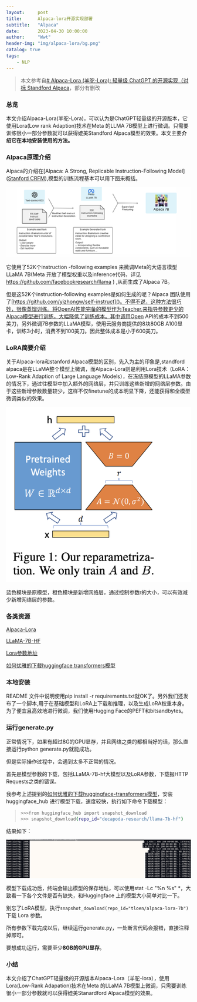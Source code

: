 ```yaml
---
layout:     post
title:      Alpaca-lora开源实现部署
subtitle:   "Alpaca"
date:       2023-04-30 10:00:00
author:     "Wwt"
header-img: "img/alpaca-lora/bg.png"
catalog: true
tags:   
    - NLP
---
```


> 本文参考自[# Alpaca-Lora (羊驼-Lora): 轻量级 ChatGPT 的开源实现（对标 Standford Alpaca](https://zhuanlan.zhihu.com/p/615646636)，部分有删改

### 总览

本文介绍Alpaca-Lora(羊驼-Lora)，可以认为是ChatGPT轻量级的开源版本，它使用Lora(Low rank Adaption)技术在Meta 的LLMA 7B模型上进行微调。只需要训练很小一部分参数就可以获得媲美Standford Alpaca模型的效果。本文主要**介绍它在本地安装使用的方法。**

### Alpaca原理介绍

Alpaca的介绍在[Alpaca: A Strong, Replicable Instruction-Following Model]([Stanford CRFM](https://crfm.stanford.edu/2023/03/13/alpaca.html)),模型的训练流程基本可以用下图来概括。

![截屏2023-04-23 22.24.11.png](/img/alpaca-lora/1.png)

它使用了52K个instruction -following examples 来微调Meta的大语言模型LLaMA 7B(Meta 开放了模型权重以及inference代码，详见 https://github.com/facebookresearch/llama ) ,从而生成了Alpaca 7B。

但是这52K个instruction-following examples是如何生成的呢？Alpaca 团队使用了[https://github.com/yizhongw/self-instruct]()。不得不说，这种方法很巧妙，很像蒸馏训练。将OpenAI性能完备的模型作为Teacher,来指导参数更少的Alpaca模型进行训练，大幅降低了训练成本。其中调用Open API的成本不到500美刀，另外微调7B参数的LLaMA模型，使用云服务商提供的8块80GB A100显卡，训练3小时，消费不到100美刀。因此整体成本是小于600美刀。

### LoRA简要介绍

关于Alpaca-lora和stanford Alpaca模型的区别，先入为主的印象是,standford alpaca是在LLaMA整个模型上微调，而Alpaca-Lora则是利用Lora技术（LoRA：Low-Rank Adaption of Large Language Models），在冻结原模型的LLaMA参数的情况下，通过往模型中加入额外的网络层，并只训练这些新增的网络层参数。由于这些新增参数数量较少，这样不仅finetune的成本明显下降，还能获得和全模型微调类似的效果。

![](/img/alpaca-lora/2.png)

蓝色模块是原模型，橙色模块是新增网络层，通过控制参数r的大小，可以有效减少新增网络层的参数。

### 各类资源

[Alpaca-Lora ](https://link.zhihu.com/?target=https%3A//github.com/tloen/alpaca-lora)

[LLaMA-7B-HF](https://link.zhihu.com/?target=https%3A//huggingface.co/decapoda-research/llama-7b-hf)

[Lora参数地址](https://link.zhihu.com/?target=https%3A//huggingface.co/tloen/alpaca-lora-7b)

[如何优雅的下载huggingface transformers模型](https://zhuanlan.zhihu.com/p/475260268)

### 本地安装

README 文件中说明使用pip install -r requirements.txt就OK了。另外我们还发布了一个脚本,用于在基础模型和LoRA上下载和推理，以及生成LoRA权重本身。为了便宜且高效地进行微调，我们使用Hugging Face的PEFT和bitsandbytes。

### 运行generate.py

正常情况下，如果有超过8G的GPU显存，并且网络之类的都相当好的话，那么直接运行python generate.py就能成功。

但是实际操作过程中，会遇到太多不正常的情况。

首先是模型参数的下载，包括LLaMA-7B-hf大模型以及LoRA参数，下载报HTTP Requests之类的错误。

我参考上述提到的[如何优雅的下载huggingface-transformers模型](https://zhuanlan.zhihu.com/p/475260268)，安装huggingface_hub 进行模型下载，速度较快，执行如下命令下载模型：

> ```bash
> >>>from huggingface_hub import snapshot_download
> >>> snapshot_download(repo_id="decapoda-research/llama-7b-hf")
> ```

结果如下：

![截屏2023-04-23 23.06.53.png](/img/alpaca-lora/3.png)

模型下载成功后，终端会输出模型的保存地址，可以使用stat -Lc "%n %s" *，大致看一下各个文件是否有缺失，和Huggingface 上的模型大小简单对比一下。

别忘了LoRA模型，执行`snapshot_download(repo_id="tloen/alpaca-lora-7b")` 下载 Lora 参数。

所有参数下载完成以后，继续运行generate.py，一处断言代码会报错，直接注释掉即可。

要想成功运行，需要至少**8GB的GPU显存**。

### 小结

本文介绍了ChatGPT轻量级的开源版本Alpaca-Lora（羊驼-lora），使用Lora(Low-Rank Adapation)技术在Meta 的LLaMA 7B模型上微调，只需要训练很小一部分参数就可以获得媲美Stanardford Alpaca模型的效果。
